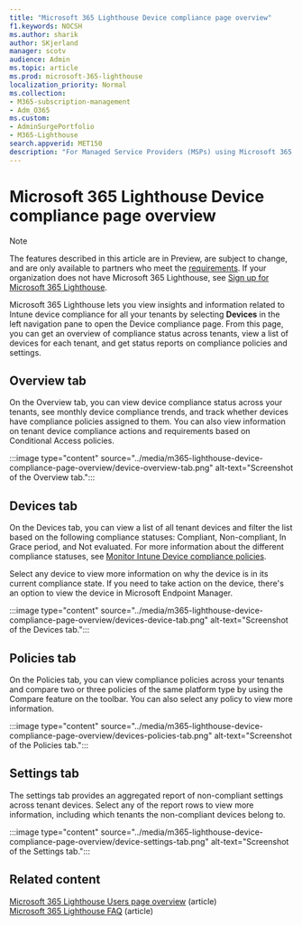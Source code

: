 ```yaml
---
title: "Microsoft 365 Lighthouse Device compliance page overview"
f1.keywords: NOCSH
ms.author: sharik
author: SKjerland
manager: scotv
audience: Admin
ms.topic: article
ms.prod: microsoft-365-lighthouse
localization_priority: Normal
ms.collection:
- M365-subscription-management
- Adm_O365
ms.custom:
- AdminSurgePortfolio
- M365-Lighthouse                         
search.appverid: MET150
description: "For Managed Service Providers (MSPs) using Microsoft 365 Lighthouse, get an overview of the Device compliance page."
---
```


# Microsoft 365 Lighthouse Device compliance page overview

> [!NOTE]
> The features described in this article are in Preview, are subject to change, and are only available to partners who meet the [requirements](m365-lighthouse-requirements.md). If your organization does not have Microsoft 365 Lighthouse, see [Sign up for Microsoft 365 Lighthouse](m365-lighthouse-sign-up.md).

Microsoft 365 Lighthouse lets you view insights and information related to Intune device compliance for all your tenants by selecting **Devices** in the left navigation pane to open the Device compliance page. From this page, you can get an overview of compliance status across tenants, view a list of devices for each tenant, and get status reports on compliance policies and settings.

## Overview tab  
  
On the Overview tab, you can view device compliance status across your tenants, see monthly device compliance trends, and track whether devices have compliance policies assigned to them. You can also view information on tenant device compliance actions and requirements based on Conditional Access policies.

:::image type="content" source="../media/m365-lighthouse-device-compliance-page-overview/device-overview-tab.png" alt-text="Screenshot of the Overview tab.":::

## Devices tab

On the Devices tab, you can view a list of all tenant devices and filter the list based on the following compliance statuses: Compliant, Non-compliant, In Grace period, and Not evaluated. For more information about the different compliance statuses, see [Monitor Intune Device compliance policies](/mem/intune/protect/compliance-policy-monitor).

Select any device to view more information on why the device is in its current compliance state. If you need to take action on the device, there's an option to view the device in Microsoft Endpoint Manager.

:::image type="content" source="../media/m365-lighthouse-device-compliance-page-overview/devices-device-tab.png" alt-text="Screenshot of the Devices tab.":::

## Policies tab

On the Policies tab, you can view compliance policies across your tenants and compare two or three policies of the same platform type by using the Compare feature on the toolbar. You can also select any policy to view more information.

:::image type="content" source="../media/m365-lighthouse-device-compliance-page-overview/devices-policies-tab.png" alt-text="Screenshot of the Policies tab.":::

## Settings tab

The settings tab provides an aggregated report of non-compliant settings across tenant devices. Select any of the report rows to view more information, including which tenants the non-compliant devices belong to.

:::image type="content" source="../media/m365-lighthouse-device-compliance-page-overview/device-settings-tab.png" alt-text="Screenshot of the Settings tab.":::

## Related content

[Microsoft 365 Lighthouse Users page overview](m365-lighthouse-users-page-overview.md) (article)\
[Microsoft 365 Lighthouse FAQ](m365-lighthouse-faq.yml) (article)
